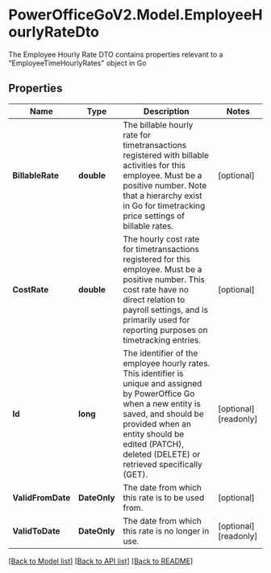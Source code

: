 # PowerOfficeGoV2.Model.EmployeeHourlyRateDto
The Employee Hourly Rate DTO contains properties relevant to a \"EmployeeTimeHourlyRates\" object in Go

## Properties

Name | Type | Description | Notes
------------ | ------------- | ------------- | -------------
**BillableRate** | **double** | The billable hourly rate for timetransactions registered with billable activities for this employee.  Must be a positive number.  Note that a hierarchy exist in Go for timetracking price settings of billable rates. | [optional] 
**CostRate** | **double** | The hourly cost rate for timetransactions registered for this employee.  Must be a positive number.  This cost rate have no direct relation to payroll settings, and is primarily used for reporting purposes on timetracking entries. | [optional] 
**Id** | **long** | The identifier of the employee hourly rates.  This identifier is unique and assigned by PowerOffice Go when a new entity is saved, and should be provided when an entity should be edited (PATCH), deleted (DELETE) or retrieved specifically (GET). | [optional] [readonly] 
**ValidFromDate** | **DateOnly** | The date from which this rate is to be used from. | [optional] 
**ValidToDate** | **DateOnly** | The date from which this rate is no longer in use. | [optional] [readonly] 

[[Back to Model list]](../../README.md#documentation-for-models) [[Back to API list]](../../README.md#documentation-for-api-endpoints) [[Back to README]](../../README.md)

